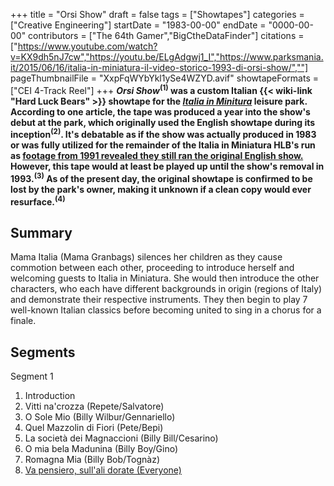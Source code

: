 +++
title = "Orsi Show"
draft = false
tags = ["Showtapes"]
categories = ["Creative Engineering"]
startDate = "1983-00-00"
endDate = "0000-00-00"
contributors = ["The 64th Gamer","BigCtheDataFinder"]
citations = ["https://www.youtube.com/watch?v=KX9dh5nJ7cw","https://youtu.be/ELgAdgwj1_I","https://www.parksmania.it/2015/06/16/italia-in-miniatura-il-video-storico-1993-di-orsi-show/",""]
pageThumbnailFile = "XxpFqWYbYkl1ySe4WZYD.avif"
showtapeFormats = ["CEI 4-Track Reel"]
+++
***Orsi Show*<sup>(1)</sup> was a custom Italian {{< wiki-link "Hard Luck Bears" >}} showtape for the *[Italia in Minitura](https://en.wikipedia.org/wiki/Italia_in_miniatura)* leisure park.
According to one article, the tape was produced a year into the show's debut at the park, which originally used the English showtape during its inception<sup>(2)</sup>. It's debatable as if the show was actually produced in 1983 or was fully utilized for the remainder of the Italia in Miniatura HLB's run as [footage from 1991 revealed they still ran the original English show.](https://youtu.be/6HJdxnX7a6Y?t=796) However, this tape would at least be played up until the show's removal in 1993.<sup>(3)</sup> As of the present day, the original showtape is confirmed to be lost by the park's owner, making it unknown if a clean copy would ever resurface.<sup>(4)</sup>**

## Summary

Mama Italia (Mama Granbags) silences her children as they cause commotion between each other, proceeding to introduce herself and welcoming guests to Italia in Miniatura. She would then introduce the other characters, who each have different backgrounds in origin (regions of Italy) and demonstrate their respective instruments. They then begin to play 7 well-known Italian classics before becoming united to sing in a chorus for a finale.

## Segments

Segment 1

1.  Introduction
2.  Vitti na'crozza (Repete/Salvatore)
3.  O Sole Mio (Billy Wilbur/Gennariello)
4.  Quel Mazzolin di Fiori (Pete/Bepi)
5.  La società dei Magnaccioni (Billy Bill/Cesarino)
6.  O mia bela Madunina (Billy Boy/Gino)
7.  Romagna Mia (Billy Bob/Tognàz)
8.  [Va pensiero, sull'ali dorate (Everyone)](https://youtu.be/ReI4RmaQnDA?t=59)
